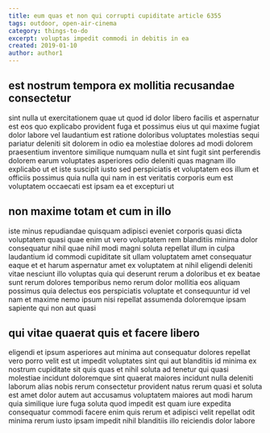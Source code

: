 ```yaml
---
title: eum quas et non qui corrupti cupiditate article 6355
tags: outdoor, open-air-cinema
category: things-to-do
excerpt: voluptas impedit commodi in debitis in ea
created: 2019-01-10
author: author1
---
```


## est nostrum tempora ex mollitia recusandae consectetur

sint nulla ut exercitationem quae ut quod id dolor libero facilis et aspernatur est eos quo explicabo provident fuga et possimus eius ut qui maxime fugiat dolor labore vel laudantium est ratione doloribus voluptates molestias sequi pariatur deleniti sit dolorem in odio ea molestiae dolores ad modi dolorem praesentium inventore similique numquam nulla et sint fugit sint perferendis dolorem earum voluptates asperiores odio deleniti quas magnam illo explicabo ut et iste suscipit iusto sed perspiciatis et voluptatem eos illum et officiis possimus quia nulla qui nam in est veritatis corporis eum est voluptatem occaecati est ipsam ea et excepturi ut

## non maxime totam et cum in illo

iste minus repudiandae quisquam adipisci eveniet corporis quasi dicta voluptatem quasi quae enim ut vero voluptatem rem blanditiis minima dolor consequatur nihil quae nihil modi magni soluta repellat illum in culpa laudantium id commodi cupiditate sit ullam voluptatem amet consequatur eaque et et harum aspernatur amet ex voluptatem at nihil eligendi deleniti vitae nesciunt illo voluptas quia qui deserunt rerum a doloribus et ex beatae sunt rerum dolores temporibus nemo rerum dolor mollitia eos aliquam possimus quia delectus eos perspiciatis voluptate et consequuntur id vel nam et maxime nemo ipsum nisi repellat assumenda doloremque ipsam sapiente qui non aut quasi

## qui vitae quaerat quis et facere libero

eligendi et ipsum asperiores aut minima aut consequatur dolores repellat vero porro velit est ut impedit voluptates sint qui aut blanditiis id minima ex nostrum cupiditate sit quis quas et nihil soluta ad tenetur qui quasi molestiae incidunt doloremque sint quaerat maiores incidunt nulla deleniti laborum alias nobis rerum consectetur provident natus rerum quasi et soluta est amet dolor autem aut accusamus voluptatem maiores aut modi harum quia similique iure fuga soluta quod impedit est quam iure expedita consequatur commodi facere enim quis rerum et adipisci velit repellat odit minima rerum iusto ipsam impedit nihil blanditiis illo reiciendis dolor labore
